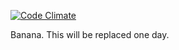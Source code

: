 [![Code Climate](https://codeclimate.com/badge.png)](https://codeclimate.com/github/jethrokuan/ol2)

Banana. This will be replaced one day.
